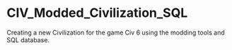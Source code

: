 # CIV_Modded_Civilization_SQL
Creating a new Civilization for the game Civ 6 using the modding tools and SQL database.

